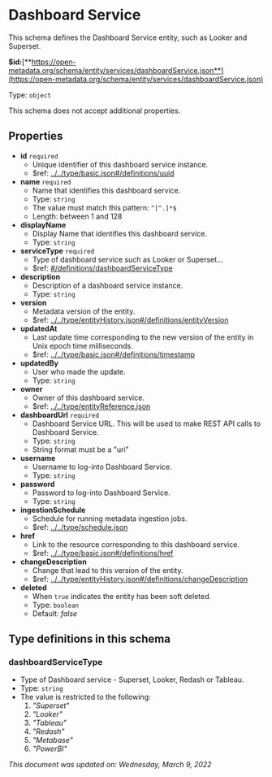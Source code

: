 # Dashboard Service

This schema defines the Dashboard Service entity, such as Looker and Superset.

**$id:**[**https://open-metadata.org/schema/entity/services/dashboardService.json**](https://open-metadata.org/schema/entity/services/dashboardService.json)

Type: `object`

This schema does not accept additional properties.

## Properties

* **id** `required`
  * Unique identifier of this dashboard service instance.
  * $ref: [../../type/basic.json#/definitions/uuid](../types/basic.md#uuid)
* **name** `required`
  * Name that identifies this dashboard service.
  * Type: `string`
  * The value must match this pattern: `^[^.]*$`
  * Length: between 1 and 128
* **displayName**
  * Display Name that identifies this dashboard service.
  * Type: `string`
* **serviceType** `required`
  * Type of dashboard service such as Looker or Superset...
  * $ref: [#/definitions/dashboardServiceType](dashboardservice.md#dashboardservicetype)
* **description**
  * Description of a dashboard service instance.
  * Type: `string`
* **version**
  * Metadata version of the entity.
  * $ref: [../../type/entityHistory.json#/definitions/entityVersion](../types/entityhistory.md#entityversion)
* **updatedAt**
  * Last update time corresponding to the new version of the entity in Unix epoch time milliseconds.
  * $ref: [../../type/basic.json#/definitions/timestamp](../types/basic.md#timestamp)
* **updatedBy**
  * User who made the update.
  * Type: `string`
* **owner**
  * Owner of this dashboard service.
  * $ref: [../../type/entityReference.json](../types/entityreference.md)
* **dashboardUrl** `required`
  * Dashboard Service URL. This will be used to make REST API calls to Dashboard Service.
  * Type: `string`
  * String format must be a "uri"
* **username**
  * Username to log-into Dashboard Service.
  * Type: `string`
* **password**
  * Password to log-into Dashboard Service.
  * Type: `string`
* **ingestionSchedule**
  * Schedule for running metadata ingestion jobs.
  * $ref: [../../type/schedule.json](../types/schedule.md)
* **href**
  * Link to the resource corresponding to this dashboard service.
  * $ref: [../../type/basic.json#/definitions/href](../types/basic.md#href)
* **changeDescription**
  * Change that lead to this version of the entity.
  * $ref: [../../type/entityHistory.json#/definitions/changeDescription](../types/entityhistory.md#changedescription)
* **deleted**
  * When `true` indicates the entity has been soft deleted.
  * Type: `boolean`
  * Default: _false_

## Type definitions in this schema

### dashboardServiceType

* Type of Dashboard service - Superset, Looker, Redash or Tableau.
* Type: `string`
* The value is restricted to the following:
  1. _"Superset"_
  2. _"Looker"_
  3. _"Tableau"_
  4. _"Redash"_
  5. _"Metabase"_
  6. _"PowerBI"_

_This document was updated on: Wednesday, March 9, 2022_
